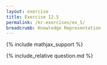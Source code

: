 ```yaml
---
layout: exercise
title: Exercise 12.5
permalink: /kr-exercises/ex_5/
breadcrumb: Knowledge Representation
---
```


{% include mathjax_support %}

<div><i class="arrow-up loader" data-chapter="kr-exercises" data-exercise="ex_5" data-rating="0"></i></div>
{% include_relative question.md %}
